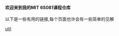 #### 欢迎来到我的MIT 6S081课程仓库
以下是一些有用的链接,每个页面也许会有一些简单的见解

[util](https://github.com/manch1n/6S081lab/tree/myutil)